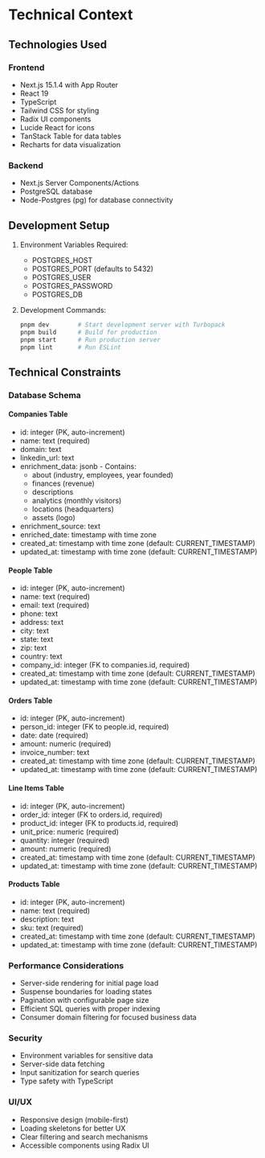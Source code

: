 # Technical Context

## Technologies Used

### Frontend
- Next.js 15.1.4 with App Router
- React 19
- TypeScript
- Tailwind CSS for styling
- Radix UI components
- Lucide React for icons
- TanStack Table for data tables
- Recharts for data visualization

### Backend
- Next.js Server Components/Actions
- PostgreSQL database
- Node-Postgres (pg) for database connectivity

## Development Setup
1. Environment Variables Required:
   - POSTGRES_HOST
   - POSTGRES_PORT (defaults to 5432)
   - POSTGRES_USER
   - POSTGRES_PASSWORD
   - POSTGRES_DB

2. Development Commands:
   ```bash
   pnpm dev        # Start development server with Turbopack
   pnpm build      # Build for production
   pnpm start      # Run production server
   pnpm lint       # Run ESLint
   ```

## Technical Constraints

### Database Schema

#### Companies Table
- id: integer (PK, auto-increment)
- name: text (required)
- domain: text
- linkedin_url: text
- enrichment_data: jsonb - Contains:
  - about (industry, employees, year founded)
  - finances (revenue)
  - descriptions
  - analytics (monthly visitors)
  - locations (headquarters)
  - assets (logo)
- enrichment_source: text
- enriched_date: timestamp with time zone
- created_at: timestamp with time zone (default: CURRENT_TIMESTAMP)
- updated_at: timestamp with time zone (default: CURRENT_TIMESTAMP)

#### People Table
- id: integer (PK, auto-increment)
- name: text (required)
- email: text (required)
- phone: text
- address: text
- city: text
- state: text
- zip: text
- country: text
- company_id: integer (FK to companies.id, required)
- created_at: timestamp with time zone (default: CURRENT_TIMESTAMP)
- updated_at: timestamp with time zone (default: CURRENT_TIMESTAMP)

#### Orders Table
- id: integer (PK, auto-increment)
- person_id: integer (FK to people.id, required)
- date: date (required)
- amount: numeric (required)
- invoice_number: text
- created_at: timestamp with time zone (default: CURRENT_TIMESTAMP)
- updated_at: timestamp with time zone (default: CURRENT_TIMESTAMP)

#### Line Items Table
- id: integer (PK, auto-increment)
- order_id: integer (FK to orders.id, required)
- product_id: integer (FK to products.id, required)
- unit_price: numeric (required)
- quantity: integer (required)
- amount: numeric (required)
- created_at: timestamp with time zone (default: CURRENT_TIMESTAMP)
- updated_at: timestamp with time zone (default: CURRENT_TIMESTAMP)

#### Products Table
- id: integer (PK, auto-increment)
- name: text (required)
- description: text
- sku: text (required)
- created_at: timestamp with time zone (default: CURRENT_TIMESTAMP)
- updated_at: timestamp with time zone (default: CURRENT_TIMESTAMP)

### Performance Considerations
- Server-side rendering for initial page load
- Suspense boundaries for loading states
- Pagination with configurable page size
- Efficient SQL queries with proper indexing
- Consumer domain filtering for focused business data

### Security
- Environment variables for sensitive data
- Server-side data fetching
- Input sanitization for search queries
- Type safety with TypeScript

### UI/UX
- Responsive design (mobile-first)
- Loading skeletons for better UX
- Clear filtering and search mechanisms
- Accessible components using Radix UI
